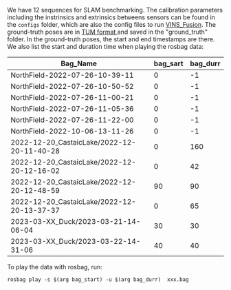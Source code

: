 We have 12 sequences for SLAM benchmarking. The calibration parameters including the instrinsics and extrinsics betweens sensors can be found in the `configs` folder, which are also the config files to run [VINS_Fusion](https://github.com/HKUST-Aerial-Robotics/VINS-Fusion).  The ground-truth poses are in [TUM format ](https://cvg.cit.tum.de/data/datasets/rgbd-dataset) and saved in the "ground_truth" folder. In the ground-truth poses, the start and end timestamps are there. We also list the start and duration time when playing the rosbag data:

| Bag_Name                                   | bag_sart | bag_durr |
| ------------------------------------------ | -------- | -------- |
| NorthField-2022-07-26-10-39-11             | 0        | -1       |
| NorthField-2022-07-26-10-50-52             | 0        | -1       |
| NorthField-2022-07-26-11-00-21             | 0        | -1       |
| NorthField-2022-07-26-11-05-36             | 0        | -1       |
| NorthField-2022-07-26-11-22-00             | 0        | -1       |
| NorthField-2022-10-06-13-11-26             | 0        | -1       |
| 2022-12-20_CastaicLake/2022-12-20-11-40-28 | 0        | 160      |
| 2022-12-20_CastaicLake/2022-12-20-12-16-02 | 0        | 42       |
| 2022-12-20_CastaicLake/2022-12-20-12-48-59 | 90       | 90       |
| 2022-12-20_CastaicLake/2022-12-20-13-37-37 | 0        | 65       |
| 2023-03-XX_Duck/2023-03-21-14-06-04        | 30       | 30       |
| 2023-03-XX_Duck/2023-03-22-14-31-06        | 40       | 40       |

To play the data with rosbag, run:
```
rosbag play -s $(arg bag_start) -u $(arg bag_durr)  xxx.bag
```




